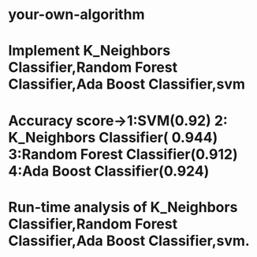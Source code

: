 # your-own-algorithm
# Implement K_Neighbors Classifier,Random Forest Classifier,Ada Boost Classifier,svm
# Accuracy score->1:SVM(0.92)   2: K_Neighbors Classifier( 0.944)   3:Random Forest Classifier(0.912)  4:Ada Boost Classifier(0.924)
# Run-time analysis of K_Neighbors Classifier,Random Forest Classifier,Ada Boost Classifier,svm.
